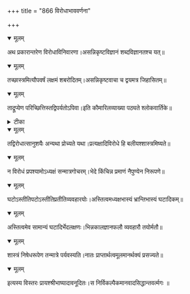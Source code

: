 +++
title = "866 विरोधाभाववर्णना"

+++


<details open><summary>मूलम्</summary>

अथ प्रकारान्तरेण विरोधाविनिवारणा।असन्निकृष्टविज्ञानं शब्दविज्ञानतश्च यत्॥
</details>



<details open><summary>मूलम्</summary>

तच्छास्त्रमित्यौपवर्षं लक्षमं शबरोदितम्।असन्निकृष्टवाचा च द्वयमत्र जिहासितम्॥
</details>



<details open><summary>मूलम्</summary>

ताद्रूप्येण परिच्छित्तिस्तद्विपर्यतोऽपिवा।इति कौमारिलव्याख्या पठ्यते श्लोकवार्तिके॥
</details>



<details><summary>टीका</summary>

श्लोक.[362]
</details>



<details open><summary>मूलम्</summary>

तद्विरोधात्सानुशयैः अन्यथा प्रोच्यते यथा।प्रत्यक्षादिविरोधे हि बलीयश्शास्त्रमिष्यते॥
</details>



<details open><summary>मूलम्</summary>

न विरोधं प्रपश्यामोऽध्यक्षं सन्मात्रगोचरम्।भेदे किंचिन्न प्रमाणं नैपुण्येन निरूपणे॥
</details>



<details open><summary>मूलम्</summary>

घटोऽस्तीतिपटोऽस्तीतिप्रतीतिव्यवहारयोः।अस्तित्वमध्यक्षभास्यं भ्रान्तिभास्यं घटादिकम्॥
</details>



<details open><summary>मूलम्</summary>

अस्तित्वमेव सामान्यं घटादिर्भेदलक्षणः।भिन्नकालज्ञानफलौ व्यवहारौ तयोर्मतौ॥
</details>



<details open><summary>मूलम्</summary>

शास्त्रं निषेधरूपेण तन्मात्रे पर्यवस्यति।नातः प्राप्तार्थत्वमूलमानर्थक्यं प्रसज्यते॥
</details>



<details open><summary>मूलम्</summary>

इत्यस्य विस्तरः प्रायश्श्रीभाष्यादावनूदितः।स निर्विकल्पैकमानवादसिद्धान्तवर्त्मगः ॥
</details>

